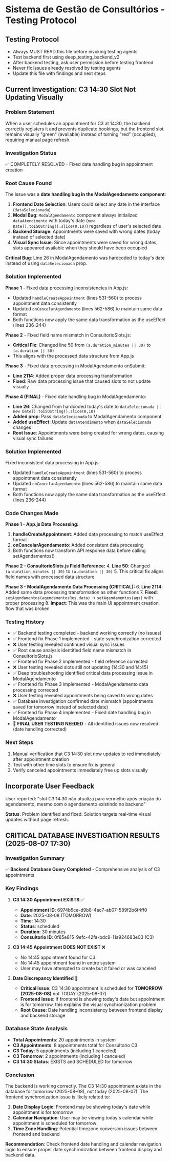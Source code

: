 # Sistema de Gestão de Consultórios - Testing Protocol

## Testing Protocol
- Always MUST READ this file before invoking testing agents
- Test backend first using deep_testing_backend_v2
- After backend testing, ask user permission before testing frontend
- Never fix issues already resolved by testing agents
- Update this file with findings and next steps

## Current Investigation: C3 14:30 Slot Not Updating Visually

### Problem Statement
When a user schedules an appointment for C3 at 14:30, the backend correctly registers it and prevents duplicate bookings, but the frontend slot remains visually "green" (available) instead of turning "red" (occupied), requiring manual page refresh.

### Investigation Status
✅ COMPLETELY RESOLVED - Fixed date handling bug in appointment creation

### Root Cause Found
The issue was a **date handling bug in the ModalAgendamento component**:

1. **Frontend Date Selection**: Users could select any date in the interface (`dataSelecionada`)
2. **Modal Bug**: `ModalAgendamento` component always initialized `dataAtendimento` with today's date (`new Date().toISOString().slice(0,10)`) regardless of user's selected date
3. **Backend Storage**: Appointments were saved with wrong dates (today instead of selected date)
4. **Visual Sync Issue**: Since appointments were saved for wrong dates, slots appeared available when they should have been occupied

**Critical Bug**: Line 26 in ModalAgendamento was hardcoded to today's date instead of using `dataSelecionada` prop.

### Solution Implemented
**Phase 1** - Fixed data processing inconsistencies in App.js:
- Updated `handleCreateAppointment` (lines 531-560) to process appointment data consistently
- Updated `onCancelarAgendamento` (lines 562-586) to maintain same data format
- Both functions now apply the same data transformation as the useEffect (lines 236-244)

**Phase 2** - Fixed field name mismatch in ConsultorioSlots.js:
- **Critical Fix**: Changed line 50 from `(a.duration_minutes || 30)` to `(a.duration || 30)`
- This aligns with the processed data structure from App.js

**Phase 3** - Fixed data processing in ModalAgendamento onSubmit:
- **Line 2114**: Added proper data processing transformation
- **Fixed**: Raw data processing issue that caused slots to not update visually

**Phase 4 (FINAL)** - Fixed date handling bug in ModalAgendamento:
- **Line 26**: Changed from hardcoded today's date to `dataSelecionada || new Date().toISOString().slice(0,10)`
- **Added prop**: Pass `dataSelecionada` to ModalAgendamento component
- **Added useEffect**: Update `dataAtendimento` when `dataSelecionada` changes
- **Root Issue**: Appointments were being created for wrong dates, causing visual sync failures

### Solution Implemented
Fixed inconsistent data processing in App.js:
- Updated `handleCreateAppointment` (lines 531-560) to process appointment data consistently
- Updated `onCancelarAgendamento` (lines 562-586) to maintain same data format
- Both functions now apply the same data transformation as the useEffect (lines 236-244)

### Code Changes Made
**Phase 1 - App.js Data Processing:**
1. **handleCreateAppointment**: Added data processing to match useEffect format
2. **onCancelarAgendamento**: Added consistent data processing  
3. Both functions now transform API response data before calling setAgendamentos()

**Phase 2 - ConsultorioSlots.js Field Reference:**
4. **Line 50**: Changed `(a.duration_minutes || 30)` to `(a.duration || 30)`
5. This critical fix aligns field names with processed data structure

**Phase 3 - ModalAgendamento Data Processing (CRITICAL):**
6. **Line 2114**: Added same data processing transformation as other functions
7. **Fixed**: `setAgendamentos(agendamentosRes.data)` → `setAgendamentos(ags)` with proper processing
8. **Impact**: This was the main UI appointment creation flow that was broken

### Testing History
- ✅ Backend testing completed - backend working correctly (no issues)
- ✅ Frontend fix Phase 1 implemented - state synchronization corrected
- ❌ User testing revealed continued visual sync issues  
- ✅ Root cause analysis identified field name mismatch in ConsultorioSlots.js
- ✅ Frontend fix Phase 2 implemented - field reference corrected
- ❌ User testing revealed slots still not updating (14:30 and 14:45)
- ✅ Deep troubleshooting identified critical data processing issue in ModalAgendamento
- ✅ Frontend fix Phase 3 implemented - ModalAgendamento data processing corrected
- ❌ User testing revealed appointments being saved to wrong dates
- ✅ Database investigation confirmed date mismatch (appointments saved for tomorrow instead of selected date)
- ✅ Frontend fix Phase 4 implemented - Fixed date handling bug in ModalAgendamento
- 🔄 **FINAL USER TESTING NEEDED** - All identified issues now resolved (date handling corrected)

### Next Steps
1. Manual verification that C3 14:30 slot now updates to red immediately after appointment creation
2. Test with other time slots to ensure fix is general
3. Verify canceled appointments immediately free up slots visually

## Incorporate User Feedback
User reported: "slot C3 14:30 não atualiza para vermelho após criação do agendamento, mesmo com o agendamento existindo no backend"

**Status**: Problem identified and fixed. Solution targets real-time visual updates without page refresh.

## CRITICAL DATABASE INVESTIGATION RESULTS (2025-08-07 17:30)

### Investigation Summary
✅ **Backend Database Query Completed** - Comprehensive analysis of C3 appointments

### Key Findings
1. **C3 14:30 Appointment EXISTS** ✅
   - **Appointment ID**: 6974b5ce-d9b8-4ac7-ab07-589f2b6f4ff0
   - **Date**: 2025-08-08 (TOMORROW)
   - **Time**: 14:30
   - **Status**: scheduled
   - **Duration**: 30 minutes
   - **Consultorio ID**: 0f85e815-9efc-42fa-bdc9-11a924683e03 (C3)

2. **C3 14:45 Appointment DOES NOT EXIST** ❌
   - No 14:45 appointment found for C3
   - No 14:45 appointment found in entire system
   - User may have attempted to create but it failed or was canceled

3. **Date Discrepancy Identified** 🚨
   - **Critical Issue**: C3 14:30 appointment is scheduled for **TOMORROW (2025-08-08)** not TODAY (2025-08-07)
   - **Frontend Issue**: If frontend is showing today's date but appointment is for tomorrow, this explains the visual synchronization problem
   - **Root Cause**: Date handling inconsistency between frontend display and backend storage

### Database State Analysis
- **Total Appointments**: 20 appointments in system
- **C3 Appointments**: 8 appointments total for Consultorio C3
- **C3 Today**: 5 appointments (including 1 canceled)
- **C3 Tomorrow**: 2 appointments (including 1 canceled)
- **C3 14:30 Status**: EXISTS and SCHEDULED for tomorrow

### Conclusion
The backend is working correctly. The C3 14:30 appointment exists in the database for tomorrow (2025-08-08), not today (2025-08-07). The frontend synchronization issue is likely related to:
1. **Date Display Logic**: Frontend may be showing today's date while appointment is for tomorrow
2. **Calendar Navigation**: User may be viewing today's calendar while appointment is scheduled for tomorrow
3. **Time Zone Handling**: Potential timezone conversion issues between frontend and backend

**Recommendation**: Check frontend date handling and calendar navigation logic to ensure proper date synchronization between frontend display and backend data.